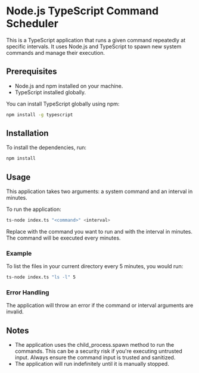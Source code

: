# Node.js TypeScript Command Scheduler

This is a TypeScript application that runs a given command repeatedly at specific intervals. It uses Node.js and TypeScript to spawn new system commands and manage their execution.

## Prerequisites

- Node.js and npm installed on your machine.
- TypeScript installed globally.

You can install TypeScript globally using npm:

```bash
npm install -g typescript
```

## Installation

To install the dependencies, run:

```bash
npm install
```

## Usage

This application takes two arguments: a system command and an interval in minutes.

To run the application:

```bash
ts-node index.ts "<command>" <interval>
```

Replace <command> with the command you want to run and <interval> with the interval in minutes. The command will be executed every <interval> minutes.

### Example

To list the files in your current directory every 5 minutes, you would run:

```bash
ts-node index.ts "ls -l" 5
```

### Error Handling

The application will throw an error if the command or interval arguments are invalid.

## Notes

- The application uses the child_process.spawn method to run the commands. This can be a security risk if you're executing untrusted input. Always ensure the command input is trusted and sanitized.
- The application will run indefinitely until it is manually stopped.

